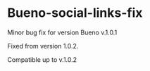 Bueno-social-links-fix
======================

Minor bug fix for version Bueno v.1.0.1

Fixed from version 1.0.2.

Compatible up to v.1.0.2
